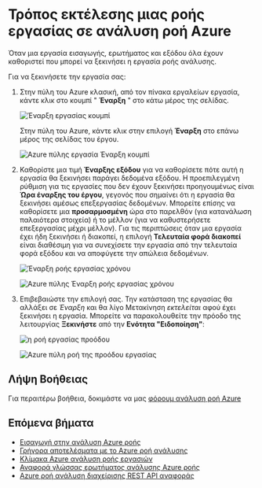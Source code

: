 <properties 
    pageTitle="Πώς να ξεκινήσετε τη ροή εργασιών στην ανάλυση ροή | Microsoft Azure" 
    description="Τον τρόπο εκτέλεσης μιας ροής εργασίας στην ανάλυση ροή Azure | εκμάθηση τμήμα διαδρομής."
    keywords="η ροή εργασιών"
    documentationCenter=""
    services="stream-analytics"
    authors="jeffstokes72" 
    manager="jhubbard" 
    editor="cgronlun"/>

<tags 
    ms.service="stream-analytics" 
    ms.devlang="na" 
    ms.topic="article" 
    ms.tgt_pltfrm="na" 
    ms.workload="data-services" 
    ms.date="09/26/2016" 
    ms.author="jeffstok"/>

# <a name="how-to-run-a-streaming-job-in-azure-stream-analytics"></a>Τρόπος εκτέλεσης μιας ροής εργασίας σε ανάλυση ροή Azure

Όταν μια εργασία εισαγωγής, ερωτήματος και εξόδου όλα έχουν καθοριστεί που μπορεί να ξεκινήσει η εργασία ροής ανάλυσης.

Για να ξεκινήσετε την εργασία σας:

1.  Στην πύλη του Azure κλασική, από τον πίνακα εργαλείων εργασία, κάντε κλικ στο κουμπί " **Έναρξη** " στο κάτω μέρος της σελίδας.

    ![Έναρξη εργασίας κουμπί](./media/stream-analytics-run-a-job/1-stream-analytics-run-a-job.png)  

    Στην πύλη του Azure, κάντε κλικ στην επιλογή **Έναρξη** στο επάνω μέρος της σελίδας του έργου.

    ![Azure πύλης εργασία Έναρξη κουμπί](./media/stream-analytics-run-a-job/4-stream-analytics-run-a-job.png)  

2.  Καθορίστε μια τιμή **Έναρξης εξόδου** για να καθορίσετε πότε αυτή η εργασία θα ξεκινήσει παράγει δεδομένα εξόδου. Η προεπιλεγμένη ρύθμιση για τις εργασίες που δεν έχουν ξεκινήσει προηγουμένως είναι **Ώρα έναρξης του έργου**, γεγονός που σημαίνει ότι η εργασία θα ξεκινήσει αμέσως επεξεργασίας δεδομένων. Μπορείτε επίσης να καθορίσετε μια **προσαρμοσμένη** ώρα στο παρελθόν (για κατανάλωση παλαιότερα στοιχεία) ή το μέλλον (για να καθυστερήσετε επεξεργασίας μέχρι μέλλον). Για τις περιπτώσεις όταν μια εργασία έχει ήδη ξεκινήσει ή διακοπεί, η επιλογή **Τελευταία φορά διακοπεί** είναι διαθέσιμη για να συνεχίσετε την εργασία από την τελευταία φορά εξόδου και να αποφύγετε την απώλεια δεδομένων.  

    ![Έναρξη ροής εργασίας χρόνου](./media/stream-analytics-run-a-job/2-stream-analytics-run-a-job.png)  

    ![Azure πύλης Έναρξη ροής εργασίας χρόνου](./media/stream-analytics-run-a-job/5-stream-analytics-run-a-job.png)  

3.  Επιβεβαιώστε την επιλογή σας. Την κατάσταση της εργασίας θα αλλάξει σε *Έναρξη* και θα λίγο Μετακίνηση *εκτελείται* αφού έχει ξεκινήσει η εργασία. Μπορείτε να παρακολουθείτε την πρόοδο της λειτουργίας **Ξεκινήστε** από την **Ενότητα "Ειδοποίηση"**:

    ![η ροή εργασίας προόδου](./media/stream-analytics-run-a-job/3-stream-analytics-run-a-job.png)  

    ![Azure πύλη ροή της προόδου εργασίας](./media/stream-analytics-run-a-job/6-stream-analytics-run-a-job.png)  

## <a name="get-help"></a>Λήψη Βοήθειας
Για περαιτέρω βοήθεια, δοκιμάστε να μας [φόρουμ ανάλυση ροή Azure](https://social.msdn.microsoft.com/Forums/en-US/home?forum=AzureStreamAnalytics)

## <a name="next-steps"></a>Επόμενα βήματα

- [Εισαγωγή στην ανάλυση Azure ροής](stream-analytics-introduction.md)
- [Γρήγορα αποτελέσματα με το Azure ροή ανάλυσης](stream-analytics-get-started.md)
- [Κλίμακα Azure ανάλυση ροής εργασιών](stream-analytics-scale-jobs.md)
- [Αναφορά γλώσσας ερωτήματος ανάλυσης Azure ροής](https://msdn.microsoft.com/library/azure/dn834998.aspx)
- [Azure ροή ανάλυση διαχείρισης REST API αναφοράς](https://msdn.microsoft.com/library/azure/dn835031.aspx)

